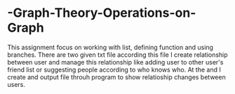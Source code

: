 # -Graph-Theory-Operations-on-Graph
This assignment focus on working with list, defining function and using branches.
There are two given txt file according this file I create relationship between user and manage this relationship like adding user to other user's friend list or suggesting people according to who knows who.
At the and I create and output file throuh program to show relatioship changes between users.
